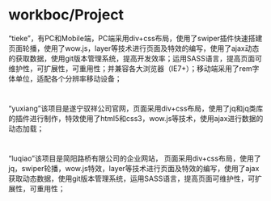 # workboc/Project
“tieke”，有PC和Mobile端，PC端采用div+css布局，使用了swiper插件快速搭建页面轮播，使用了wow.js，layer等技术进行页面及特效的编写，使用了ajax动态的获取数据，使用git版本管理系统，提高开发效率；运用SASS语言，提高页面可维护性，可扩展性，可重用性；并兼容各大浏览器（IE7+）；移动端采用了rem字体单位，适配各个分辨率移动设备；
#
“yuxiang”该项目是遂宁驭祥公司官网，页面采用div+css布局，使用了jq和jq类库的插件进行制作，特效使用了html5和css3，wow.js等技术，使用ajax进行数据的动态加载；
#
“luqiao”该项目是简阳路桥有限公司的企业网站，
页面采用div+css布局，使用了jq，swiper轮播，wow.js特效，layer等技术进行页面及特效的编写，使用了ajax获取动态数据，使用git版本管理系统，运用SASS语言，提高页面可维护性，可扩展性，可重用性；
